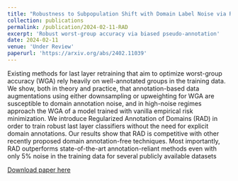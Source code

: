 ```yaml
---
title: "Robustness to Subpopulation Shift with Domain Label Noise via Regularized Annotation of Domains"
collection: publications
permalink: /publication/2024-02-11-RAD
excerpt: 'Robust worst-group accuracy via biased pseudo-annotation'
date: 2024-02-11
venue: 'Under Review'
paperurl: 'https://arxiv.org/abs/2402.11039'
---
```

Existing methods for last layer retraining that aim to optimize worst-group accuracy (WGA) rely heavily on well-annotated groups in the training data. We show, both in theory and practice, that annotation-based data augmentations using either downsampling or upweighting for WGA are susceptible to domain annotation noise, and in high-noise regimes approach the WGA of a model trained with vanilla empirical risk minimization. We introduce Regularized Annotation of Domains (RAD) in order to train robust last layer classifiers without the need for explicit domain annotations. Our results show that RAD is competitive with other recently proposed domain annotation-free techniques. Most importantly, RAD outperforms state-of-the-art annotation-reliant methods even with only 5% noise in the training data for several publicly available datasets

[Download paper here](https://arxiv.org/pdf/2402.11039)
